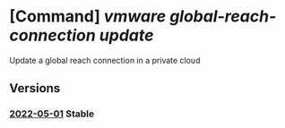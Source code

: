 # [Command] _vmware global-reach-connection update_

Update a global reach connection in a private cloud

## Versions

### [2022-05-01](/Resources/mgmt-plane/L3N1YnNjcmlwdGlvbnMve30vcmVzb3VyY2Vncm91cHMve30vcHJvdmlkZXJzL21pY3Jvc29mdC5hdnMvcHJpdmF0ZWNsb3Vkcy97fS9nbG9iYWxyZWFjaGNvbm5lY3Rpb25zL3t9/2022-05-01.xml) **Stable**

<!-- mgmt-plane /subscriptions/{}/resourcegroups/{}/providers/microsoft.avs/privateclouds/{}/globalreachconnections/{} 2022-05-01 -->
